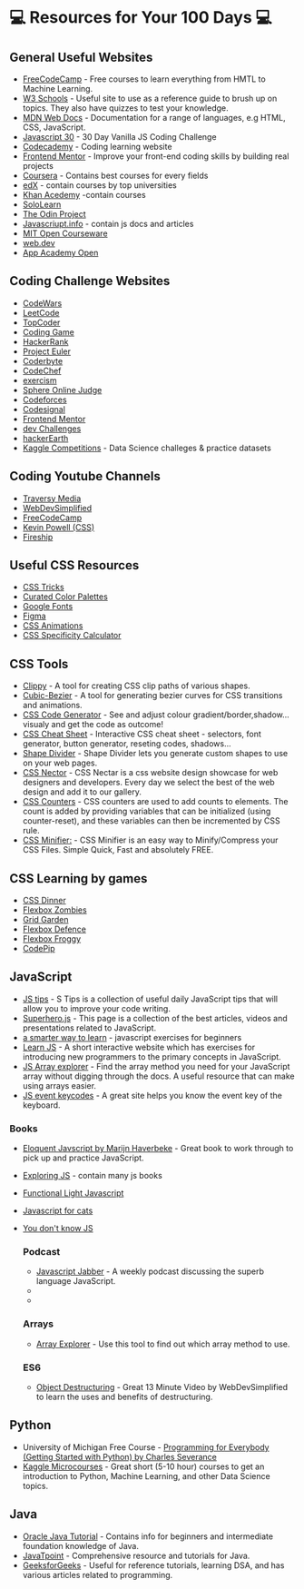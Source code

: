 # :computer: Resources for Your 100 Days :computer:

## General Useful Websites

* [FreeCodeCamp](https://www.freecodecamp.org/learn/) - Free courses to learn everything from HMTL to Machine Learning.
* [W3 Schools](https://www.w3schools.com/) - Useful site to use as a reference guide to brush up on topics. They also have quizzes to test your knowledge.
* [MDN Web Docs](https://developer.mozilla.org/en-US/) - Documentation for a range of languages, e.g HTML, CSS, JavaScript.
* [Javascript 30](https://javascript30.com/) - 30 Day Vanilla JS Coding Challenge
* [Codecademy](https://www.codecademy.com/) - Coding learning website
* [Frontend Mentor](https://www.frontendmentor.io/) - Improve your front-end coding skills by building real projects
* [Coursera](https://www.coursera.org/in) - Contains best courses for every fields
* [edX](https://www.edx.org/) - contain courses by top universities
* [Khan Acedemy](https://www.khanacademy.org/) -contain courses
* [SoloLearn](https://www.sololearn.com/home)
* [The Odin Project](https://www.theodinproject.com/)
* [Javascriupt.info](https://javascript.info/) - contain js docs and articles
* [MIT Open Courseware](https://ocw.mit.edu/)
* [web.dev](https://web.dev/)
* [App Academy Open](https://open.appacademy.io/)

## Coding Challenge Websites

* [CodeWars](https://www.codewars.com/) 
* [LeetCode](https://leetcode.com/) 
* [TopCoder](https://topcoder.com/)
* [Coding Game](https://www.codingame.com/)
* [HackerRank](https://www.hackerrank.com/)
* [Project Euler](https://projecteuler.net/)
* [Coderbyte](https://projecteuler.net/)
* [CodeChef](https://www.codechef.com/)
* [exercism](https://exercism.io/)
* [Sphere Online Judge](https://spoj.com/)
* [Codeforces](https://codeforces.com/)
* [Codesignal](https://codesignal.com/)
* [Frontend Mentor](https://www.frontendmentor.io/)
* [dev Challenges](https://devchallenges.io/)
* [hackerEarth](https://www.hackerearth.com/)
* [Kaggle Competitions](https://www.kaggle.com/competitions) - Data Science challeges & practice datasets


## Coding Youtube Channels 

* [Traversy Media](https://www.youtube.com/c/TraversyMedia/featured)
* [WebDevSimplified](https://www.youtube.com/c/WebDevSimplified/featured)
* [FreeCodeCamp](https://www.youtube.com/c/Freecodecamp/featured)
* [Kevin Powell (CSS)](https://www.youtube.com/kepowob/featured)
* [Fireship](https://www.youtube.com/c/Fireship/featured)

## Useful CSS Resources
* [CSS Tricks](https://css-tricks.com/)
* [Curated Color Palettes](https://coolors.co/)
* [Google Fonts](https://fonts.google.com/)
* [Figma](https://www.figma.com)
* [CSS Animations](https://animate.style/)
* [CSS Specificity Calculator](https://specificity.keegan.st/)

## CSS Tools
* [Clippy](https://bennettfeely.com/clippy/) -  A tool for creating CSS clip paths of various shapes.
* [Cubic-Bezier](https://cubic-bezier.com/#.17,.67,.83,.67) - A tool for generating bezier curves for CSS transitions and animations.
* [CSS Code Generator](https://html-css-js.com/css/generator/) -  See and adjust colour gradient/border,shadow... visualy and get the code as outcome!
* [CSS Cheat Sheet](https://htmlcheatsheet.com/css/) -  Interactive CSS cheat sheet - selectors, font generator, button generator, reseting codes, shadows...
* [Shape Divider](https://www.shapedivider.app/) - Shape Divider lets you generate custom shapes to use on your web pages.
* [CSS Nector](https://cssminifier.com/) - CSS Nectar is a css website design showcase for web designers and developers. Every day we select the best of the web design and add it to our gallery.
* [CSS Counters](https://www.freecodecamp.org/news/numbering-with-css-counters/) -  CSS counters are used to add counts to elements. The count is added by providing variables that can be initialized (using counter-reset), and these variables can then be incremented by CSS rule.
* [CSS Minifier:](https://cssminifier.com/) - CSS Minifier is an easy way to Minify/Compress your CSS Files. Simple Quick, Fast and absolutely FREE.

## CSS Learning by games
* [CSS Dinner](https://flukeout.github.io/)
* [Flexbox Zombies](https://mastery.games/)
* [Grid Garden](https://mastery.games/)
* [Flexbox Defence](http://www.flexboxdefense.com/)
* [Flexbox Froggy](https://flexboxfroggy.com/)
* [CodePip](https://codepip.com/)

## JavaScript

* [JS tips](https://www.jstips.co/) - S Tips is a collection of useful daily JavaScript tips that will allow you to improve your code writing.
* [Superhero.js](http://superherojs.com/) - This page is a collection of the best articles, videos and presentations related to JavaScript.
* [a smarter way to learn](http://www.asmarterwaytolearn.com/js/index-of-exercises.html) -  javascript exercises for beginners
*  [Learn JS](https://www.learn-js.org/) -  A short interactive website which has exercises for introducing new programmers to the primary concepts in JavaScript.
*  [JS Array explorer](https://sdras.github.io/array-explorer/) - Find the array method you need for your JavaScript array without digging through the docs. A useful resource that can make using arrays easier.
*  [JS event keycodes](http://keycode.info/) - A great site helps you know the event key of the keyboard.

  ### Books
* [Eloquent Javscript by Marijn Haverbeke](https://eloquentjavascript.net/index.html) - Great book to work through to pick up and practice JavaScript. 
* [Exploring JS](https://exploringjs.com/) - contain many js books
* [Functional Light Javascript](https://exploringjs.com/)
* [Javascript for cats](http://jsforcats.com/)
* [You don't know JS](https://github.com/getify/You-Dont-Know-JS)

  ### Podcast
  * [Javascript Jabber](https://devchat.tv/show/javascript-jabber) - A weekly podcast discussing the superb language JavaScript.
  * 
  * 
  
  ### Arrays
  * [Array Explorer](https://sdras.github.io/array-explorer/) - Use this tool to find out which array method to use. 
  ### ES6
  * [Object Destructuring](https://www.youtube.com/watch?v=NIq3qLaHCIs&list=LL&index=51) - Great 13 Minute Video by WebDevSimplified to learn the uses and benefits of destructuring.

## Python
* University of Michigan Free Course - [Programming for Everybody (Getting Started with Python) by Charles Severance](https://www.futurelearn.com/courses/programming-for-everybody-python)
* [Kaggle Microcourses](https://www.kaggle.com/learn) - Great short (5-10 hour) courses to get an introduction to Python, Machine Learning, and other Data Science topics.

## Java

* [Oracle Java Tutorial](https://docs.oracle.com/javase/tutorial/tutorialLearningPaths.html) - Contains info for beginners and intermediate foundation knowledge of Java.
* [JavaTpoint](https://www.javatpoint.com/java-tutorial)  - Comprehensive resource and tutorials for Java.
* [GeeksforGeeks](https://www.geeksforgeeks.org/) - Useful for reference tutorials, learning DSA, and has various articles related to programming.
